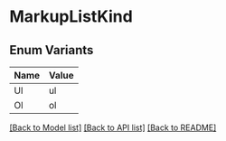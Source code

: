 # MarkupListKind

## Enum Variants

| Name | Value |
|---- | -----|
| Ul | ul |
| Ol | ol |


[[Back to Model list]](../README.md#documentation-for-models) [[Back to API list]](../README.md#documentation-for-api-endpoints) [[Back to README]](../README.md)


